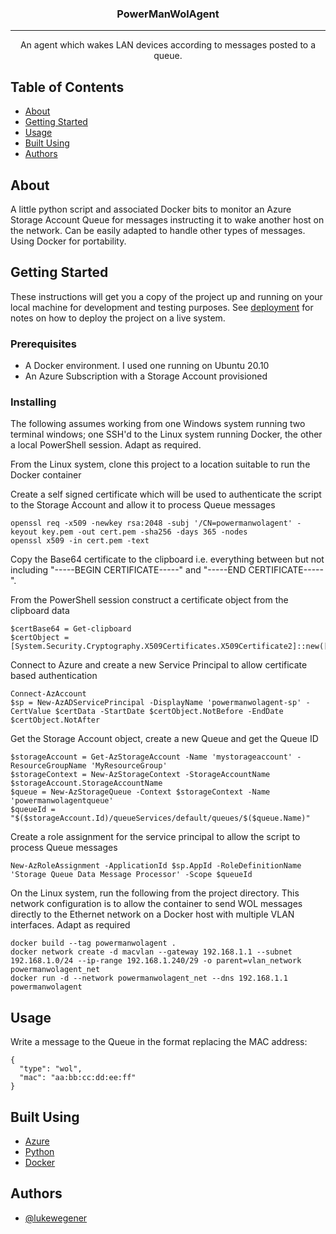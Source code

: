 <h3 align="center">PowerManWolAgent</h3>

---

<p align="center"> An agent which wakes LAN devices according to messages posted to a queue.
    <br> 
</p>

## Table of Contents

- [About](#about)
- [Getting Started](#getting_started)
- [Usage](#usage)
- [Built Using](#built_using)
- [Authors](#authors)

## About <a name = "about"></a>

A little python script and associated Docker bits to monitor an Azure Storage Account Queue for messages instructing it to wake another host on the network. Can be easily adapted to handle other types of messages. Using Docker for portability.

## Getting Started <a name = "getting_started"></a>

These instructions will get you a copy of the project up and running on your local machine for development and testing purposes. See [deployment](#deployment) for notes on how to deploy the project on a live system.

### Prerequisites

- A Docker environment. I used one running on Ubuntu 20.10
- An Azure Subscription with a Storage Account provisioned

### Installing

The following assumes working from one Windows system running two terminal windows; one SSH'd to the Linux system running Docker, the other a local PowerShell session. Adapt as required.

From the Linux system, clone this project to a location suitable to run the Docker container

Create a self signed certificate which will be used to authenticate the script to the Storage Account and allow it to process Queue messages 

```
openssl req -x509 -newkey rsa:2048 -subj '/CN=powermanwolagent' -keyout key.pem -out cert.pem -sha256 -days 365 -nodes
openssl x509 -in cert.pem -text
```

Copy the Base64 certificate to the clipboard i.e. everything between but not including "-----BEGIN CERTIFICATE-----" and "-----END CERTIFICATE-----".

From the PowerShell session construct a certificate object from the clipboard data

```
$certBase64 = Get-clipboard
$certObject = [System.Security.Cryptography.X509Certificates.X509Certificate2]::new([System.Convert]::FromBase64String($certBase64))
```

Connect to Azure and create a new Service Principal to allow certificate based authentication

```
Connect-AzAccount
$sp = New-AzADServicePrincipal -DisplayName 'powermanwolagent-sp' -CertValue $certData -StartDate $certObject.NotBefore -EndDate $certObject.NotAfter
```

Get the Storage Account object, create a new Queue and get the Queue ID

```
$storageAccount = Get-AzStorageAccount -Name 'mystorageaccount' -ResourceGroupName 'MyResourceGroup'
$storageContext = New-AzStorageContext -StorageAccountName $storageAccount.StorageAccountName
$queue = New-AzStorageQueue -Context $storageContext -Name 'powermanwolagentqueue'
$queueId = "$($storageAccount.Id)/queueServices/default/queues/$($queue.Name)"
```

Create a role assignment for the service principal to allow the script to process Queue messages

```
New-AzRoleAssignment -ApplicationId $sp.AppId -RoleDefinitionName 'Storage Queue Data Message Processor' -Scope $queueId
```

On the Linux system, run the following from the project directory. This network configuration is to allow the container to send WOL messages directly to the Ethernet network on a Docker host with multiple VLAN interfaces. Adapt as required

```
docker build --tag powermanwolagent .
docker network create -d macvlan --gateway 192.168.1.1 --subnet 192.168.1.0/24 --ip-range 192.168.1.240/29 -o parent=vlan_network powermanwolagent_net
docker run -d --network powermanwolagent_net --dns 192.168.1.1  powermanwolagent
```

## Usage <a name="usage"></a>

Write a message to the Queue in the format replacing the MAC address:

```
{
  "type": "wol",
  "mac": "aa:bb:cc:dd:ee:ff"
}
```

## Built Using <a name = "built_using"></a>

- [Azure](https://azure.microsoft.com/)
- [Python](https://www.python.org/)
- [Docker](https://www.docker.com/)

## Authors <a name = "authors"></a>

- [@lukewegener](https://github.com/lukewegener)
